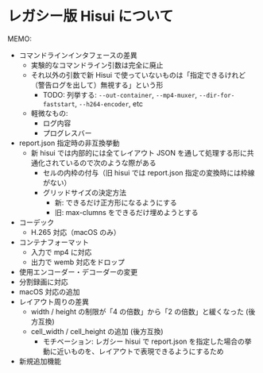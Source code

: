 # レガシー版 Hisui について

MEMO:
- コマンドラインインタフェースの差異
  - 実験的なコマンドライン引数は完全に廃止
  - それ以外の引数で新 Hisui で使っていないものは「指定できるけれど（警告ログを出して）無視する」という形
    - TODO: 列挙する: `--out-container`, `--mp4-muxer`, `--dir-for-faststart`, `--h264-encoder`, etc
  - 軽微なもの:
    - ログ内容
    - プログレスバー
- report.json 指定時の非互換挙動
  - 新 hisui では内部的には全てレイアウト JSON を通して処理する形に共通化されているので次のような際がある
    - セルの内枠の付与（旧 hisui では report.json 指定の変換時には枠線がない）
    - グリッドサイズの決定方法
      - 新: できるだけ正方形になるようにする
      - 旧: max-clumns をできるだけ埋めようとする
- コーデック
  - H.265 対応（macOS のみ）
- コンテナフォーマット
  - 入力で mp4 に対応
  - 出力で wemb 対応をドロップ
- 使用エンコーダー・デコーダーの変更
- 分割録画に対応
- macOS 対応の追加
- レイアウト周りの差異
  - width / height の制限が「4 の倍数」から「2 の倍数」と緩くなった (後方互換)
  - cell_width / cell_height の追加 (後方互換)
    - モチベーション: レガシー hisui で report.json を指定した場合の挙動に近いものを、レイアウトで表現できるようにするため
- 新規追加機能
